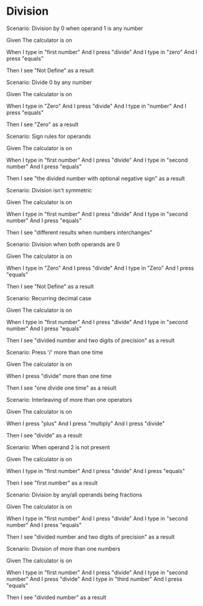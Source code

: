 # Division

Scenario: Division by 0 when operand 1 is any number

Given The calculator is on

When I type in "first number"
And I press "divide"
And I type in "zero"
And I press "equals"

Then I see "Not Define" as a result

Scenario: Divide 0 by any number

Given The calculator is on

When I type in "Zero"
And I press "divide"
And I type in "number"
And I press "equals"

Then I see "Zero" as a result

Scenario: Sign rules for operands

Given The calculator is on

When I type in "first number"
And I press "divide"
And I type in "second number"
And I press "equals"

Then I see "the divided number with optional negative sign" as a result

Scenario: Division isn't symmetric

Given The calculator is on

When I type in "first number"
And I press "divide"
And I type in "second number"
And I press "equals"

Then I see "different results when numbers interchanges"

Scenario: Division when both operands are 0

Given The calculator is on

When I type in "Zero"
And I press "divide"
And I type in "Zero"
And I press "equals"

Then I see "Not Define" as a result

Scenario: Recurring decimal case

Given The calculator is on

When I type in "first number"
And I press "divide"
And I type in "second number"
And I press "equals"

Then I see "divided number and two digits of precision" as a result

Scenario: Press '/' more than one time

Given The calculator is on

When I press "divide" more than one time

Then I see "one divide one time" as a result

Scenario: Interleaving of more than one operators

Given The calculator is on

When I press "plus"
And I press "multiply"
And I press "divide"

Then I see "divide" as a result

Scenario: When operand 2 is not present

Given The calculator is on

When I type in "first number"
And I press "divide"
And I press "equals"

Then I see "first number" as a result

Scenario: Division by any/all operands being fractions

Given The calculator is on

When I type in "first number"
And I press "divide"
And I type in "second number"
And I press "equals"

Then I see "divided number and two digits of precision" as a result

Scenario: Division of more than one numbers

Given The calculator is on

When I type in "first number"
And I press "divide"
And I type in "second number"
And I press "divide"
And I type in "third number"
And I press "equals"

Then I see "divided number" as a result
